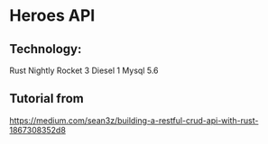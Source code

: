 # Heroes API 

## Technology:
Rust Nightly
Rocket 3
Diesel 1
Mysql 5.6

## Tutorial from 
https://medium.com/sean3z/building-a-restful-crud-api-with-rust-1867308352d8